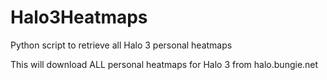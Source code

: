 # Halo3Heatmaps
Python script to retrieve all Halo 3 personal heatmaps

This will download ALL personal heatmaps for Halo 3 from halo.bungie.net

